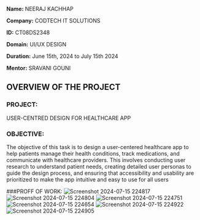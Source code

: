 **Name:** NEERAJ KACHHAP

**Company:** CODTECH IT SOLUTIONS

**ID:** CT08DS2348

**Domain:** UI/UX DESIGN

**Duration:** June 15th, 2024 to July 15th 2024

**Mentor:** SRAVANI GOUNI


## OVERVIEW OF THE PROJECT

### PROJECT: 
USER-CENTRED DESIGN FOR HEALTHCARE APP

### OBJECTIVE: 
The objective of this task is to design a user-centered healthcare app to help patients manage their health conditions, track medications, and communicate with healthcare providers. This involves conducting user research to understand patient needs, creating detailed user personas to guide the design process, and ensuring that accessibility and usability are prioritized to make the app intuitive and easy to use for all users

###PROFF OF WORK:
![Screenshot 2024-07-15 224817](https://github.com/user-attachments/assets/387ee0d4-59c9-4143-b49a-73533c0fbea6)
![Screenshot 2024-07-15 224804](https://github.com/user-attachments/assets/19278415-66d2-4f26-b626-5f00e211a199)
![Screenshot 2024-07-15 224751](https://github.com/user-attachments/assets/9cff8b92-37a2-4da8-8375-010ccc7232bf)
![Screenshot 2024-07-15 224654](https://github.com/user-attachments/assets/1de5bd16-6a85-4994-9ac6-a06908a624ad)
![Screenshot 2024-07-15 224922](https://github.com/user-attachments/assets/a71e60b8-78ef-44e2-b1d7-b8d3e1ae21f3)
![Screenshot 2024-07-15 224905](https://github.com/user-attachments/assets/77f8d1ad-0b9a-4123-ab9e-dbb66e479741)
